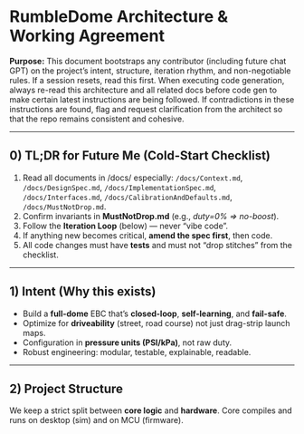 # RumbleDome Architecture & Working Agreement

**Purpose:** This document bootstraps any contributor (including future chat GPT) on the project’s intent, structure, iteration rhythm, and non-negotiable rules. If a session resets, read this first.  When executing code generation, always re-read this architecture and all related docs before code gen to make certain latest instructions are being followed.  If contradictions in these instructions are found, flag and request clarification from the architect so that the repo remains consistent and cohesive.

---

## 0) TL;DR for Future Me (Cold-Start Checklist)

1. Read all documents in /docs/ especially: `/docs/Context.md`, `/docs/DesignSpec.md`, `/docs/ImplementationSpec.md`, `/docs/Interfaces.md`, `/docs/CalibrationAndDefaults.md`, `/docs/MustNotDrop.md`.
2. Confirm invariants in **MustNotDrop.md** (e.g., *duty=0% ⇒ no-boost*).
3. Follow the **Iteration Loop** (below) — never “vibe code”.
4. If anything new becomes critical, **amend the spec first**, then code.
5. All code changes must have **tests** and must not “drop stitches” from the checklist.

---

## 1) Intent (Why this exists)

- Build a **full-dome** EBC that’s **closed-loop**, **self-learning**, and **fail-safe**.
- Optimize for **driveability** (street, road course) not just drag-strip launch maps.
- Configuration in **pressure units (PSI/kPa)**, not raw duty.
- Robust engineering: modular, testable, explainable, readable.

---

## 2) Project Structure

We keep a strict split between **core logic** and **hardware**. Core compiles and runs on desktop (sim) and on MCU (firmware).
